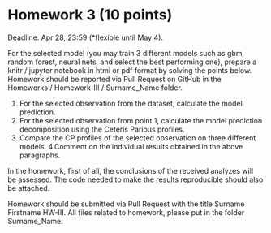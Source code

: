 # Homework 3 (10 points)
Deadline: Apr 28, 23:59 (*flexible until May 4).

For the selected model (you may train 3 different models such as gbm, random forest, neural nets, and select the best performing one), prepare a knitr / jupyter notebook in html or pdf format by solving the points below. Homework should be reported via Pull Request on GitHub in the Homeworks / Homework-III / Surname_Name folder.

1. For the selected observation from the dataset, calculate the model prediction.
2. For the selected observation from point 1, calculate the model prediction decomposition using the Ceteris Paribus profiles.
3. Compare the CP profiles of the selected observation on three different models.
4.Comment on the individual results obtained in the above paragraphs.

In the homework, first of all, the conclusions of the received analyzes will be assessed. The code needed to make the results reproducible should also be attached.

Homework should be submitted via Pull Request with the title Surname Firstname HW-III. All files related to homework, please put in the folder Surname_Name.
